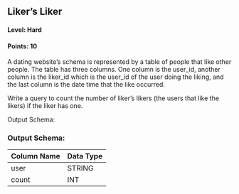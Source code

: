 ## Liker’s Liker

#### Level: Hard  
#### Points: 10  

A dating website’s schema is represented by a table of people that like other people. The table has three columns. One column is the user_id, another column is the liker_id which is the user_id of the user doing the liking, and the last column is the date time that the like occurred.

Write a query to count the number of liker’s likers (the users that like the likers) if the liker has one.

Output Schema:

### Output Schema:  

| Column Name | Data Type |
|-------------|-----------|
| user        | STRING    |
| count       | INT       |